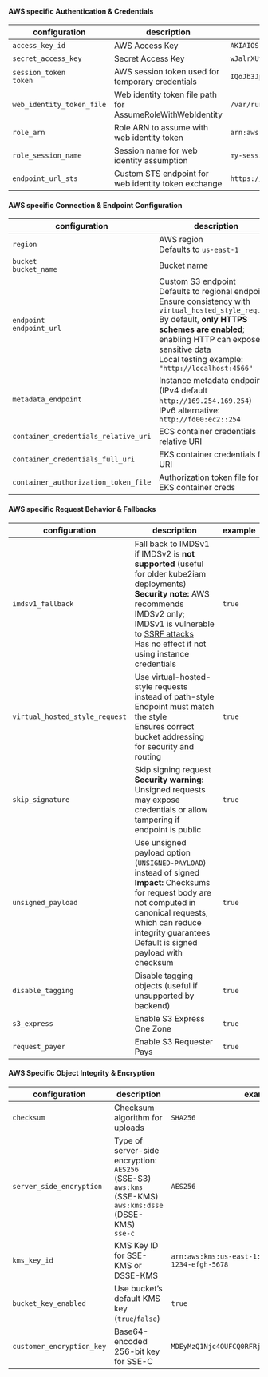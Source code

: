 #### AWS specific Authentication & Credentials

| configuration              | description                                                | example                                                   |
| -------------------------- | ---------------------------------------------------------- | --------------------------------------------------------- |
| `access_key_id`            | AWS Access Key                                             | `AKIAIOSFODNN7EXAMPLE`                                    |
| `secret_access_key`        | Secret Access Key                                          | `wJalrXUtnFEMI/K7MDENG/bPxRfiCYEXAMPLEKEY`                |
| `session_token`<br>`token` | AWS session token used for temporary credentials           | `IQoJb3JpZ2luX2VjEOr...`                                  |
| `web_identity_token_file`  | Web identity token file path for AssumeRoleWithWebIdentity | `/var/run/secrets/eks.amazonaws.com/serviceaccount/token` |
| `role_arn`                 | Role ARN to assume with web identity token                 | `arn:aws:iam::123456789012:role/MyWebIdentityRole`        |
| `role_session_name`        | Session name for web identity assumption                   | `my-session`                                              |
| `endpoint_url_sts`         | Custom STS endpoint for web identity token exchange        | `https://sts.amazonaws.com`                               |

#### AWS specific Connection & Endpoint Configuration

| configuration                        | description                                                                                                                                                                                                                                                  | example                                                   |
| ------------------------------------ | ------------------------------------------------------------------------------------------------------------------------------------------------------------------------------------------------------------------------------------------------------------ | --------------------------------------------------------- |
| `region`                             | AWS region<br>Defaults to `us-east-1`                                                                                                                                                                                                                        | `us-west-2`                                               |
| `bucket`<br>`bucket_name`            | Bucket name                                                                                                                                                                                                                                                  | `my-app-bucket`                                           |
| `endpoint`<br>`endpoint_url`         | Custom S3 endpoint<br>Defaults to regional endpoint<br>Ensure consistency with `virtual_hosted_style_request`<br>By default, **only HTTPS schemes are enabled**; enabling HTTP can expose sensitive data<br>Local testing example: `"http://localhost:4566"` | `https://s3.us-west-2.amazonaws.com`                      |
| `metadata_endpoint`                  | Instance metadata endpoint (IPv4 default `http://169.254.169.254`)<br>IPv6 alternative: `http://fd00:ec2::254`                                                                                                                                               | `http://169.254.169.254`                                  |
| `container_credentials_relative_uri` | ECS container credentials relative URI                                                                                                                                                                                                                       | `/v2/credentials/12345678-1234-1234-1234-123456789012`    |
| `container_credentials_full_uri`     | EKS container credentials full URI                                                                                                                                                                                                                           | `http://169.254.170.2/v2/credentials/abc123`              |
| `container_authorization_token_file` | Authorization token file for EKS container creds                                                                                                                                                                                                             | `/var/run/secrets/eks.amazonaws.com/serviceaccount/token` |

#### AWS specific Request Behavior & Fallbacks

| configuration                  | description                                                                                                                                                                                                                                                                                                                                                                       | example |
|--------------------------------|-----------------------------------------------------------------------------------------------------------------------------------------------------------------------------------------------------------------------------------------------------------------------------------------------------------------------------------------------------------------------------------|---------|
| `imdsv1_fallback`              | Fall back to IMDSv1 if IMDSv2 is **not supported** (useful for older kube2iam deployments)<br>**Security note:** AWS recommends IMDSv2 only; IMDSv1 is vulnerable to [SSRF attacks](https://aws.amazon.com/blogs/security/defense-in-depth-open-firewalls-reverse-proxies-ssrf-vulnerabilities-ec2-instance-metadata-service/)<br>Has no effect if not using instance credentials | `true`  |
| `virtual_hosted_style_request` | Use virtual-hosted-style requests instead of path-style<br>Endpoint must match the style<br>Ensures correct bucket addressing for security and routing                                                                                                                                                                                                                            | `true`  |
| `skip_signature`               | Skip signing request<br>**Security warning:** Unsigned requests may expose credentials or allow tampering if endpoint is public                                                                                                                                                                                                                                                   | `true`  |
| `unsigned_payload`             | Use unsigned payload option (`UNSIGNED-PAYLOAD`) instead of signed<br>**Impact:** Checksums for request body are not computed in canonical requests, which can reduce integrity guarantees<br>Default is signed payload with checksum                                                                                                                                             | `true`  |
| `disable_tagging`              | Disable tagging objects (useful if unsupported by backend)                                                                                                                                                                                                                                                                                                                        | `true`  |
| `s3_express`                   | Enable S3 Express One Zone                                                                                                                                                                                                                                                                                                                                                        | `true`  |
| `request_payer`                | Enable S3 Requester Pays                                                                                                                                                                                                                                                                                                                                                          | `true`  |

#### AWS Specific Object Integrity & Encryption

| configuration             | description                                                                                                         | example                                                      |
|---------------------------|---------------------------------------------------------------------------------------------------------------------|--------------------------------------------------------------|
| `checksum`                | Checksum algorithm for uploads                                                                                      | `SHA256`                                                     |
| `server_side_encryption`  | Type of server-side encryption:<br>`AES256` (SSE-S3)<br>`aws:kms` (SSE-KMS)<br>`aws:kms:dsse` (DSSE-KMS)<br>`sse-c` | `AES256`                                                     |
| `kms_key_id`              | KMS Key ID for SSE-KMS or DSSE-KMS                                                                                  | `arn:aws:kms:us-east-1:123456789012:key/abcd-1234-efgh-5678` |
| `bucket_key_enabled`      | Use bucket’s default KMS key (`true`/`false`)                                                                       | `true`                                                       |
| `customer_encryption_key` | Base64-encoded 256-bit key for SSE-C                                                                                | `MDEyMzQ1Njc4OUFCQ0RFRjAxMjM0NTY3ODlBQkNERUY=`               |
